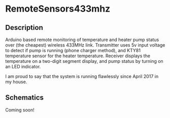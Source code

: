 # RemoteSensors433mhz

## Description

Arduino based remote monitoring of temperature and heater pump status over (the cheapest) wireless 433MHz link.
Transmitter uses 5v input voltage to detect if pump is running (phone charger method), and KTY81 temperature sensor for the heater temperature.
Receiver displays the temperature on a two-digit segment display, and pump status by turning on an LED indicator.

I am proud to say that the system is running flawlessly since April 2017 in my house.

## Schematics
Coming soon!
